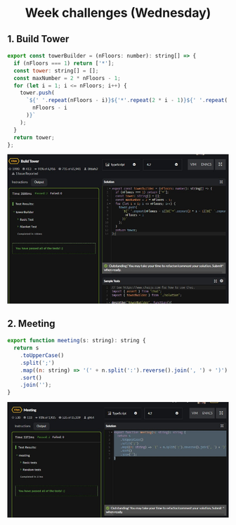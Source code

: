 <h1 align="center">Week challenges (Wednesday)</h1>

## 1. Build Tower

```javascript
export const towerBuilder = (nFloors: number): string[] => {
  if (nFloors === 1) return ['*'];
  const tower: string[] = [];
  const maxNumber = 2 * nFloors - 1;
  for (let i = 1; i <= nFloors; i++) {
    tower.push(
      `${' '.repeat(nFloors - i)}${'*'.repeat(2 * i - 1)}${' '.repeat(
        nFloors - i
      )}`
    );
  }
  return tower;
};
```
![alt text](/src/technologies/week7/Wednesday/BuildTower.jpg "LoTR: The Two towers")

## 2. Meeting

```javascript
export function meeting(s: string): string {
  return s
    .toUpperCase()
    .split(';')
    .map((n: string) => '(' + n.split(':').reverse().join(', ') + ')')
    .sort()
    .join('');
}
```
![alt text](/src/technologies/week7/Wednesday/meeting.jpg "Hi, my name is...")
